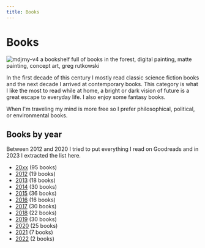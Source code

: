 ```yaml
---
title: Books
---
```


# Books

![mdjrny-v4 a bookshelf full of books in the forest, digital painting, matte painting, concept art, greg rutkowski](books.png)

In the first decade of this century I mostly read classic science fiction books
and the next decade I arrived at contemporary books. This category is what I
like the most to read while at home, a bright or dark vision of future is a
great escape to everyday life. I also enjoy some fantasy books.

When I'm traveling my mind is more free so I prefer philosophical, political,
or environmental books.

## Books by year

Between 2012 and 2020 I tried to put everything I read on Goodreads and in 2023
I extracted the list here.

- [20xx](/books/20xx) (95 books)
- [2012](/books/2012) (19 books)
- [2013](/books/2013) (18 books)
- [2014](/books/2014) (30 books)
- [2015](/books/2015) (36 books)
- [2016](/books/2016) (16 books)
- [2017](/books/2017) (30 books)
- [2018](/books/2018) (22 books)
- [2019](/books/2019) (30 books)
- [2020](/books/2020) (25 books)
- [2021](/books/2021) (7 books)
- [2022](/books/2022) (2 books)
